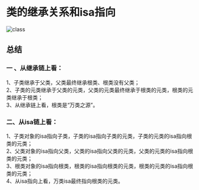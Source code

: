 # 类的继承关系和isa指向

![class](https://github.com/jonytangtech/ios/assets/126937296/eb14fc64-923d-4dcb-88af-7cfb98ec6fb2)

## 总结
### 一 、从继承链上看：
1、子类继承于父类，父类最终继承根类、根类没有父类；</br>
2、子类的元类继承于父类的元类，父类的元类最终继承于根类的元类，根类的元类继承于根类；</br>
3、从继承链上看，根类是“万类之源”。</br>
### 二、从isa链上看：
1、子类对象的isa指向子类，子类的isa指向子类的元类，子类的元类的isa指向根类的元类；</br>
2、父类对象的isa指向父类，父类的isa指向父类的元类，父类的元类的isa指向根类的元类；</br>
3、根类对象的isa指向根类，根类的isa指向根类的元类，根类的元类的isa指向根类的元类；</br>
4、从isa指向上看，万类isa最终指向根类的元类。</br>
